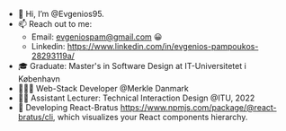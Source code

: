 - 👋 Hi, I’m @Evgenios95.
- 📫 Reach out to me:
  - Email: evgeniospam@gmail.com 😀
  - Linkedin: https://www.linkedin.com/in/evgenios-pampoukos-28293119a/
- 🎓 Graduate: Master's in Software Design at IT-Universitetet i København
- 👨🏼‍💻 Web-Stack Developer @Merkle Danmark
- 👨‍🏫 Assistant Lecturer: Technical Interaction Design @ITU, 2022
- 🌲 Developing React-Bratus https://www.npmjs.com/package/@react-bratus/cli, which visualizes your React components hierarchy.

<!---
Evgenios95/Evgenios95 is a ✨ special ✨ repository because its `README.md` (this file) appears on your GitHub profile.
You can click the Preview link to take a look at your changes.
--->
